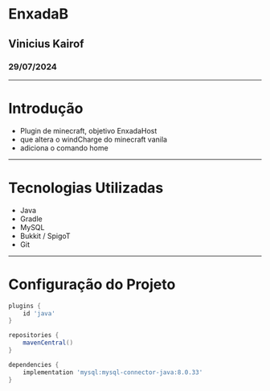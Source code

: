 # EnxadaB
## Vinicius Kairof
### 29/07/2024
---

# Introdução

- Plugin de minecraft, objetivo EnxadaHost
- que altera o windCharge do minecraft vanila
- adiciona o comando home
---
# Tecnologias Utilizadas
- Java
- Gradle
- MySQL
- Bukkit / SpigoT
- Git
---

# Configuração do Projeto

```groovy
plugins {
    id 'java'
}

repositories {
    mavenCentral()
}

dependencies {
    implementation 'mysql:mysql-connector-java:8.0.33'
}
